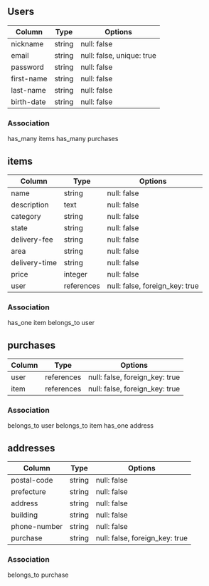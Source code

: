 ## Users

|Column      | Type   | Options                   |
|------------|------- |---------------------------|
| nickname   | string | null: false               |
| email      | string | null: false, unique: true |
| password   | string | null: false               |
| first-name | string | null: false               |
| last-name  | string | null: false               |
| birth-date | string | null: false               |


### Association
has_many items
has_many purchases

## items

|Column|Type|Options|
|---------------|------------|--------------------------------|
| name          | string     | null: false                    |
| description   | text       | null: false                    |
| category      | string     | null: false                    |
| state         | string     | null: false                    |
| delivery-fee  | string     | null: false                    |
| area          | string     | null: false                    |
| delivery-time | string     | null: false                    |
| price         | integer    | null: false                    |
| user          | references | null: false, foreign_key: true |


### Association
has_one item
belongs_to user

## purchases

|Column|Type         |Options                         |
|------|-------------|--------------------------------|
| user | references  | null: false, foreign_key: true |
| item | references  | null: false, foreign_key: true |

### Association
belongs_to user
belongs_to item
has_one address

## addresses

|Column|Type|Options|
|------|----|-------|
| postal-code  | string | null: false                   |
| prefecture   | string | null: false                   |
| address      | string | null: false                   |
| building     | string | null: false                   |
| phone-number | string | null: false                   |
| purchase     | string | null: false, foreign_key: true|

### Association
belongs_to purchase